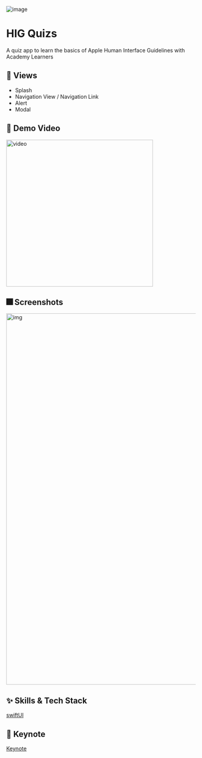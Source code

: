 
![image](https://user-images.githubusercontent.com/33242880/166614949-d5bb7f93-4e95-4888-a221-6e318be1dce4.jpg)


# HIG Quizs
A quiz app to learn the basics of Apple Human Interface Guidelines with Academy Learners


## :iphone: Views

- Splash
- Navigation View / Navigation Link
- Alert
- Modal

## 🎥 Demo Video

<img width="390" alt="video" src="https://github.com/hanyeonhee/HIGQuizApp/blob/f95677fab3df06bae84b1957e203bf099d7e62ff/small-min.gif">


## :fireworks: Screenshots
<img width="986" alt="img" src="https://user-images.githubusercontent.com/33242880/166435751-912a728a-385c-4ee3-b840-1da6cb46e645.png">


## :sparkles: Skills & Tech Stack
[swiftUI](https://developer.apple.com/xcode/swiftui/)

## 📑 Keynote

[Keynote](https://www.icloud.com/keynote/0eeVqgOrR20RH0tdF2faAq1pg#Jessica)
